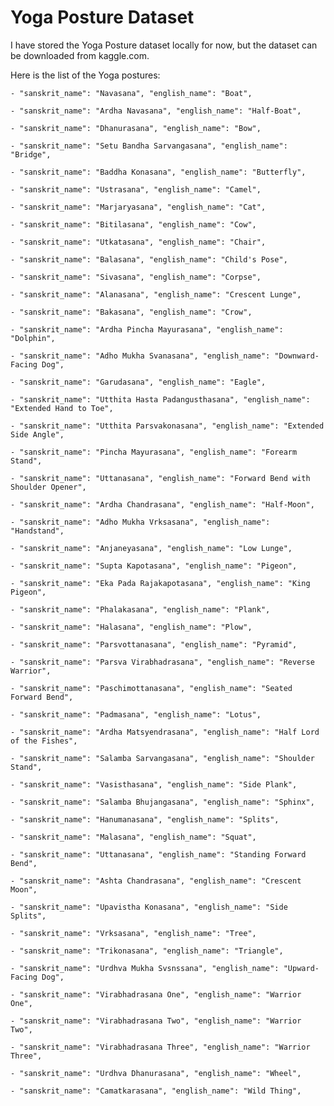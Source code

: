 # Yoga Posture Dataset

I have stored the Yoga Posture dataset locally for now, but the dataset can be downloaded from kaggle.com. 

Here is the list of the Yoga postures:


    - "sanskrit_name": "Navasana", "english_name": "Boat",

    - "sanskrit_name": "Ardha Navasana", "english_name": "Half-Boat",

    - "sanskrit_name": "Dhanurasana", "english_name": "Bow",

    - "sanskrit_name": "Setu Bandha Sarvangasana", "english_name": "Bridge",

    - "sanskrit_name": "Baddha Konasana", "english_name": "Butterfly",
  
    - "sanskrit_name": "Ustrasana", "english_name": "Camel",

    - "sanskrit_name": "Marjaryasana", "english_name": "Cat",

    - "sanskrit_name": "Bitilasana", "english_name": "Cow",

    - "sanskrit_name": "Utkatasana", "english_name": "Chair",

    - "sanskrit_name": "Balasana", "english_name": "Child's Pose",
 
    - "sanskrit_name": "Sivasana", "english_name": "Corpse",
 
    - "sanskrit_name": "Alanasana", "english_name": "Crescent Lunge",
  
    - "sanskrit_name": "Bakasana", "english_name": "Crow",

    - "sanskrit_name": "Ardha Pincha Mayurasana", "english_name": "Dolphin",

    - "sanskrit_name": "Adho Mukha Svanasana", "english_name": "Downward-Facing Dog",
 
    - "sanskrit_name": "Garudasana", "english_name": "Eagle",

    - "sanskrit_name": "Utthita Hasta Padangusthasana", "english_name": "Extended Hand to Toe",
 
    - "sanskrit_name": "Utthita Parsvakonasana", "english_name": "Extended Side Angle",

    - "sanskrit_name": "Pincha Mayurasana", "english_name": "Forearm Stand",

    - "sanskrit_name": "Uttanasana", "english_name": "Forward Bend with Shoulder Opener",
 
    - "sanskrit_name": "Ardha Chandrasana", "english_name": "Half-Moon",

    - "sanskrit_name": "Adho Mukha Vrksasana", "english_name": "Handstand",
  
    - "sanskrit_name": "Anjaneyasana", "english_name": "Low Lunge",

    - "sanskrit_name": "Supta Kapotasana", "english_name": "Pigeon",

    - "sanskrit_name": "Eka Pada Rajakapotasana", "english_name": "King Pigeon",
    
    - "sanskrit_name": "Phalakasana", "english_name": "Plank",

    - "sanskrit_name": "Halasana", "english_name": "Plow",

    - "sanskrit_name": "Parsvottanasana", "english_name": "Pyramid",

    - "sanskrit_name": "Parsva Virabhadrasana", "english_name": "Reverse Warrior",

    - "sanskrit_name": "Paschimottanasana", "english_name": "Seated Forward Bend",
  
    - "sanskrit_name": "Padmasana", "english_name": "Lotus",

    - "sanskrit_name": "Ardha Matsyendrasana", "english_name": "Half Lord of the Fishes",

    - "sanskrit_name": "Salamba Sarvangasana", "english_name": "Shoulder Stand",

    - "sanskrit_name": "Vasisthasana", "english_name": "Side Plank",

    - "sanskrit_name": "Salamba Bhujangasana", "english_name": "Sphinx",
  
    - "sanskrit_name": "Hanumanasana", "english_name": "Splits",

    - "sanskrit_name": "Malasana", "english_name": "Squat",

    - "sanskrit_name": "Uttanasana", "english_name": "Standing Forward Bend",

    - "sanskrit_name": "Ashta Chandrasana", "english_name": "Crescent Moon",

    - "sanskrit_name": "Upavistha Konasana", "english_name": "Side Splits",

    - "sanskrit_name": "Vrksasana", "english_name": "Tree",

    - "sanskrit_name": "Trikonasana", "english_name": "Triangle",

    - "sanskrit_name": "Urdhva Mukha Svsnssana", "english_name": "Upward-Facing Dog",
   
    - "sanskrit_name": "Virabhadrasana One", "english_name": "Warrior One",

    - "sanskrit_name": "Virabhadrasana Two", "english_name": "Warrior Two",

    - "sanskrit_name": "Virabhadrasana Three", "english_name": "Warrior Three",

    - "sanskrit_name": "Urdhva Dhanurasana", "english_name": "Wheel",

    - "sanskrit_name": "Camatkarasana", "english_name": "Wild Thing",
